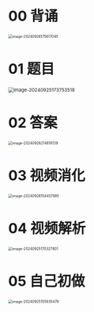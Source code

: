 # 00 背诵

<img src="https://cvp.oss-cn-shanghai.aliyuncs.com/202409261756117.png" alt="image-20240926175617045" style="zoom:50%;" />

# 01 题目

<img src="https://cvp.oss-cn-shanghai.aliyuncs.com/202409251737567.png" alt="image-20240925173753518" style="zoom:67%;" />



# 02 答案

<img src="https://cvp.oss-cn-shanghai.aliyuncs.com/202409262148223.png" alt="image-20240926214818139" style="zoom:50%;" />

# 03 视频消化

<img src="https://cvp.oss-cn-shanghai.aliyuncs.com/202409261545059.png" alt="image-20240926154457885" style="zoom:50%;" />



# 04 视频解析

<img src="https://cvp.oss-cn-shanghai.aliyuncs.com/202409251703905.png" alt="image-20240925170327801" style="zoom:50%;" />

# 05 自己初做

<img src="https://cvp.oss-cn-shanghai.aliyuncs.com/202409251559537.png" alt="image-20240925155935478" style="zoom:50%;" />
